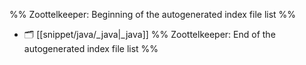 %% Zoottelkeeper: Beginning of the autogenerated index file list  %%
- 🗂️ [[snippet/java/_java|_java]]
%% Zoottelkeeper: End of the autogenerated index file list  %%
